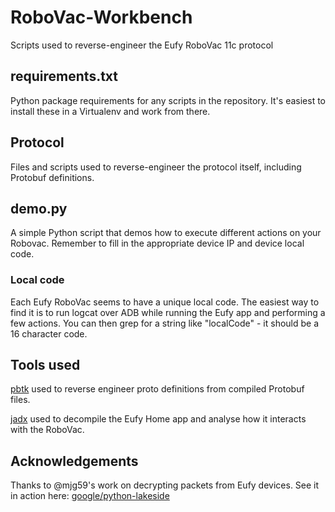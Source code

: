 # RoboVac-Workbench
Scripts used to reverse-engineer the Eufy RoboVac 11c protocol

## requirements.txt
Python package requirements for any scripts in the repository. It's easiest to install these in a Virtualenv and work
from there.

## Protocol
Files and scripts used to reverse-engineer the protocol itself, including Protobuf definitions.

## demo.py
A simple Python script that demos how to execute different actions on your Robovac. Remember to fill in the
appropriate device IP and device local code.

### Local code
Each Eufy RoboVac seems to have a unique local code. The easiest way to find it is to run logcat over ADB while
running the Eufy app and performing a few actions. You can then grep for a string like "localCode" - it should be a
16 character code.

## Tools used
[pbtk](https://github.com/marin-m/pbtk) used to reverse engineer proto definitions from compiled Protobuf files. 

[jadx](https://github.com/skylot/jadx) used to decompile the Eufy Home app and analyse how it interacts with the RoboVac.

## Acknowledgements
Thanks to @mjg59's work on decrypting packets from Eufy devices. See it in action here: [google/python-lakeside](https://github.com/google/python-lakeside)